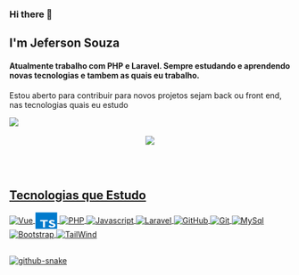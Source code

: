### Hi there 👋
## I'm Jeferson Souza

<h4>Atualmente trabalho com PHP e Laravel.
Sempre estudando e aprendendo novas tecnologias e tambem as quais eu trabalho.</br> </h4>

<p>Estou aberto para contribuir para novos projetos sejam back ou front end, nas tecnologias quais eu estudo</p>

<a href="https://www.linkedin.com/in/jeferson-souza-87ab8a1a1/" target="_blank"><img width="30" src="https://cdn.jsdelivr.net/gh/devicons/devicon/icons/linkedin/linkedin-original.svg" /></a>

<div align="center">
  <a href="https://github.com/Jeffsouza19">
  <!-- <img height="190em" src="https://github-readme-stats.vercel.app/api?username=Jeffsouza19&show_icons=true&theme=highcontrast&include_all_commits=true&count_private=true"/> -->
  <img height="190em" src="https://github-readme-stats.vercel.app/api/top-langs/?username=Jeffsouza19&layout=compact&langs_count=7&theme=highcontrast"/> 
</div>
  
  ##
   
<div style="display: inline_block"><br>
  <h2>Tecnologias que Estudo</h2>
  <img align="center" alt="Vue" height="30" width="40" src="https://cdn.jsdelivr.net/gh/devicons/devicon/icons/vuejs/vuejs-original-wordmark.svg" />
  <img align="center" alt="Ts" height="30" width="40" src="https://raw.githubusercontent.com/devicons/devicon/master/icons/typescript/typescript-plain.svg">
  <img align="center" alt="PHP" height="30" width="40" src="https://cdn.jsdelivr.net/gh/devicons/devicon/icons/php/php-original.svg">
  <img align="center" alt="Javascript" height="30" width="40" src="https://cdn.jsdelivr.net/gh/devicons/devicon/icons/javascript/javascript-original.svg">
  <img align="center" alt="Laravel" height="30" width="40" src="https://cdn.jsdelivr.net/gh/devicons/devicon/icons/laravel/laravel-plain-wordmark.svg">
  <img align="center" alt="GitHub" height="30" width="40" src="https://cdn.jsdelivr.net/gh/devicons/devicon/icons/github/github-original.svg">
  <img align="center" alt="Git" height="30" width="40" src="https://cdn.jsdelivr.net/gh/devicons/devicon/icons/git/git-original.svg">
  <img align="center" alt="MySql" height="30" width="40" src="https://cdn.jsdelivr.net/gh/devicons/devicon/icons/mysql/mysql-original-wordmark.svg" />
  <img align="center" alt="Bootstrap" height="30" width="40"  src="https://cdn.jsdelivr.net/gh/devicons/devicon/icons/bootstrap/bootstrap-original.svg" />
  <img align="center" alt="TailWind" height="30" width="40"  src="https://cdn.jsdelivr.net/gh/devicons/devicon/icons/tailwindcss/tailwindcss-plain.svg" />
          
</div>
  
  ##
 <picture>
  <source media="(prefers-color-scheme: dark)" srcset="github-snake-dark.svg" />
  <source media="(prefers-color-scheme: light)" srcset="github-snake.svg" />
  <img alt="github-snake" src="github-snake.svg" />
</picture>
  
